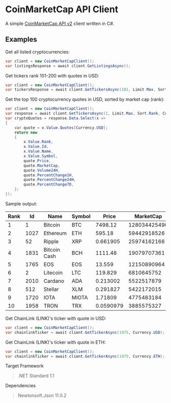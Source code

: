 # CoinMarketCap API Client

A simple [CoinMarketCap API v2](https://coinmarketcap.com/api/) client written in C#.


## Examples
Get all listed cryptocurrencies:
```cs
var client = new CoinMarketCapClient();
var listingsResponse = await client.GetListingsAsync();
```


Get tickers rank 101-200 with quotes in USD:
```cs
var client = new CoinMarketCapClient();
var tickersResponse = await client.GetTickersAsync(101, Limit.Max, Sort.Rank, Currency.USD);
```


Get the top 100 cryptocurrency quotes in USD, sorted by market cap (rank):
```cs
var client = new CoinMarketCapClient();
var response = await client.GetTickersAsync(1, Limit.Max, Sort.Rank, Currency.USD);
var cryptoQuotes = response.Data.Select(x =>
{
	var quote = x.Value.Quotes[Currency.USD];
	return new
	{
		x.Value.Rank,
		x.Value.Id,
		x.Value.Name,
		x.Value.Symbol,
		quote.Price,
		quote.MarketCap,
		quote.Volume24H,
		quote.PercentChange1H,
		quote.PercentChange24H,
		quote.PercentChange7D,
	};
});
```
Sample output:

| Rank | Id   | Name                  | Symbol | Price       | MarketCap    | Volume24H  | PercentChange1H | PercentChange24H | PercentChange7D |
| ---- | ---- | --------------------- | ------ | ----------- | ------------ | ---------- | --------------- | ---------------- | --------------- |
| 1    | 1    | Bitcoin               | BTC    | 7498.12     | 128034425490 | 4903930000 | -0.12           | -2.86            | 4.85            |
| 2    | 1027 | Ethereum              | ETH    | 595.18      | 59442918526  | 1883770000 | 0.04            | -4.06            | 13.82           |
| 3    | 52   | Ripple                | XRP    | 0.661905    | 25974162166  | 491971000  | 0.04            | -4.93            | 18.12           |
| 4    | 1831 | Bitcoin Cash          | BCH    | 1111.48     | 19079707361  | 864788000  | 0.21            | -7.04            | 23.81           |
| 5    | 1765 | EOS                   | EOS    | 13.559      | 12150890964  | 1291420000 | 0.03            | -7.18            | 16.48           |
| 6    | 2    | Litecoin              | LTC    | 119.829     | 6810645752   | 295669000  | 0.25            | -4.63            | 6.51            |
| 7    | 2010 | Cardano               | ADA    | 0.213002    | 5522517879   | 112359000  | -0.64           | -6.64            | 19.08           |
| 8    | 512  | Stellar               | XLM    | 0.291827    | 5422172015   | 55032700   | -0.23           | -4.79            | 15.14           |
| 9    | 1720 | IOTA                  | MIOTA  | 1.71809     | 4775483184   | 100864000  | -0.88           | -5.32            | 25.99           |
| 10   | 1958 | TRON                  | TRX    | 0.0590979   | 3885575327   | 212389000  | -0.08           | -4.55            | -1.98           |


Get ChainLink (LINK)'s ticker with quote in USD:
```cs
var client = new CoinMarketCapClient();
var chainlinkTicker = await client.GetTickerAsync(1975, Currency.USD);
```


Get ChainLink (LINK)'s ticker with quote in ETH:
```cs
var client = new CoinMarketCapClient();
var chainlinkTicker = await client.GetTickerAsync(1975, Currency.ETH);
```


Target Framework
> .NET Standard 1.1

Dependencies
> Newtonsoft.Json 11.0.2